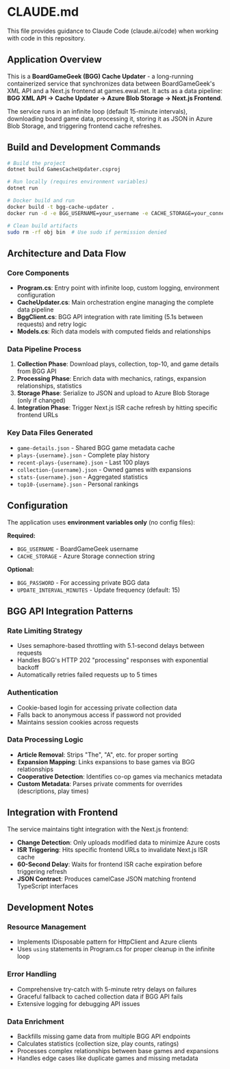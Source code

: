 # CLAUDE.md

This file provides guidance to Claude Code (claude.ai/code) when working with code in this repository.

## Application Overview

This is a **BoardGameGeek (BGG) Cache Updater** - a long-running containerized service that synchronizes data between BoardGameGeek's XML API and a Next.js frontend at games.ewal.net. It acts as a data pipeline: **BGG XML API → Cache Updater → Azure Blob Storage → Next.js Frontend**.

The service runs in an infinite loop (default 15-minute intervals), downloading board game data, processing it, storing it as JSON in Azure Blob Storage, and triggering frontend cache refreshes.

## Build and Development Commands

```bash
# Build the project
dotnet build GamesCacheUpdater.csproj

# Run locally (requires environment variables)
dotnet run

# Docker build and run
docker build -t bgg-cache-updater .
docker run -d -e BGG_USERNAME=your_username -e CACHE_STORAGE=your_connection_string bgg-cache-updater

# Clean build artifacts
sudo rm -rf obj bin  # Use sudo if permission denied
```

## Architecture and Data Flow

### Core Components
- **Program.cs**: Entry point with infinite loop, custom logging, environment configuration
- **CacheUpdater.cs**: Main orchestration engine managing the complete data pipeline
- **BggClient.cs**: BGG API integration with rate limiting (5.1s between requests) and retry logic
- **Models.cs**: Rich data models with computed fields and relationships

### Data Pipeline Process
1. **Collection Phase**: Download plays, collection, top-10, and game details from BGG API
2. **Processing Phase**: Enrich data with mechanics, ratings, expansion relationships, statistics
3. **Storage Phase**: Serialize to JSON and upload to Azure Blob Storage (only if changed)
4. **Integration Phase**: Trigger Next.js ISR cache refresh by hitting specific frontend URLs

### Key Data Files Generated
- `game-details.json` - Shared BGG game metadata cache
- `plays-{username}.json` - Complete play history
- `recent-plays-{username}.json` - Last 100 plays
- `collection-{username}.json` - Owned games with expansions
- `stats-{username}.json` - Aggregated statistics
- `top10-{username}.json` - Personal rankings

## Configuration

The application uses **environment variables only** (no config files):

**Required:**
- `BGG_USERNAME` - BoardGameGeek username
- `CACHE_STORAGE` - Azure Storage connection string

**Optional:**
- `BGG_PASSWORD` - For accessing private BGG data
- `UPDATE_INTERVAL_MINUTES` - Update frequency (default: 15)

## BGG API Integration Patterns

### Rate Limiting Strategy
- Uses semaphore-based throttling with 5.1-second delays between requests
- Handles BGG's HTTP 202 "processing" responses with exponential backoff
- Automatically retries failed requests up to 5 times

### Authentication
- Cookie-based login for accessing private collection data
- Falls back to anonymous access if password not provided
- Maintains session cookies across requests

### Data Processing Logic
- **Article Removal**: Strips "The", "A", etc. for proper sorting
- **Expansion Mapping**: Links expansions to base games via BGG relationships
- **Cooperative Detection**: Identifies co-op games via mechanics metadata
- **Custom Metadata**: Parses private comments for overrides (descriptions, play times)

## Integration with Frontend

The service maintains tight integration with the Next.js frontend:
- **Change Detection**: Only uploads modified data to minimize Azure costs
- **ISR Triggering**: Hits specific frontend URLs to invalidate Next.js ISR cache
- **60-Second Delay**: Waits for frontend ISR cache expiration before triggering refresh
- **JSON Contract**: Produces camelCase JSON matching frontend TypeScript interfaces

## Development Notes

### Resource Management
- Implements IDisposable pattern for HttpClient and Azure clients
- Uses `using` statements in Program.cs for proper cleanup in the infinite loop

### Error Handling
- Comprehensive try-catch with 5-minute retry delays on failures
- Graceful fallback to cached collection data if BGG API fails
- Extensive logging for debugging API issues

### Data Enrichment
- Backfills missing game data from multiple BGG API endpoints
- Calculates statistics (collection size, play counts, ratings)
- Processes complex relationships between base games and expansions
- Handles edge cases like duplicate games and missing metadata